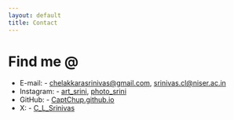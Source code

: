 ```yaml
---
layout: default
title: Contact
---
```

# Find me @
* E-mail: - chelakkarasrinivas@gmail.com, srinivas.cl@niser.ac.in
* Instagram: - [art_srini](https://www.instagram.com/art_srini/), [photo_srini](https://www.instagram.com/photo_srini/)
* GitHub: - [CaptChup.github.io](https://github.com/CaptChup)
* X: - [C_L_Srinivas](https://x.com/C_L_Srinivas)
  
